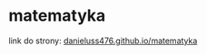 # matematyka

link do strony: [danieluss476.github.io/matematyka](danielus476.github.io/matematyka)
